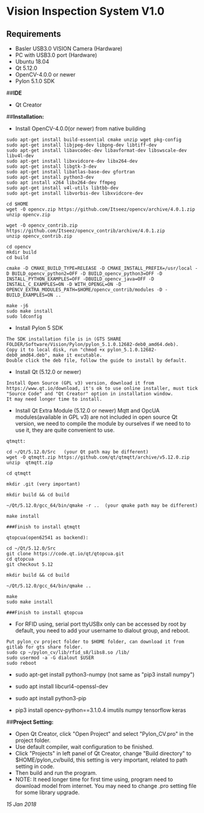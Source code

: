 # **Vision Inspection System V1.0**

## **Requirements**
- Basler USB3.0 VISION Camera (Hardware)
- PC with USB3.0 port (Hardware)
- Ubuntu 18.04
- Qt 5.12.0
- OpenCV-4.0.0 or newer
- Pylon 5.1.0 SDK

##**IDE**
- Qt Creator

##**Installation:**

- Install OpenCV-4.0.0(or newer) from native building

```
sudo apt-get install build-essential cmake unzip wget pkg-config
sudo apt-get install libjpeg-dev libpng-dev libtiff-dev
sudo apt-get install libavcodec-dev libavformat-dev libswscale-dev libv4l-dev
sudo apt-get install libxvidcore-dev libx264-dev
sudo apt-get install libgtk-3-dev
sudo apt-get install libatlas-base-dev gfortran
sudo apt-get install python3-dev
sudo apt install x264 libx264-dev ffmpeg
sudo apt-get install v4l-utils libtbb-dev
sudo apt-get install libvorbis-dev libxvidcore-dev

cd $HOME
wget -O opencv.zip https://github.com/Itseez/opencv/archive/4.0.1.zip
unzip opencv.zip

wget -O opencv_contrib.zip https://github.com/Itseez/opencv_contrib/archive/4.0.1.zip
unzip opencv_contrib.zip

cd opencv
mkdir build
cd build

cmake -D CMAKE_BUILD_TYPE=RELEASE -D CMAKE_INSTALL_PREFIX=/usr/local -D BUILD_opencv_python2=OFF -D BUILD_opencv_python3=OFF -D INSTALL_PYTHON_EXAMPLES=OFF -DBUILD_opencv_java=OFF -D INSTALL_C_EXAMPLES=ON -D WITH_OPENGL=ON -D OPENCV_EXTRA_MODULES_PATH=$HOME/opencv_contrib/modules -D -BUILD_EXAMPLES=ON ..

make -j6
sudo make install
sudo ldconfig
```

- Install Pylon 5 SDK

```
The SDK installation file is in (GTS SHARE FOLDER/Software/Vision/Pylon/pylon_5.1.0.12682-deb0_amd64.deb).
Copy it to local disk, run "chmod +x pylon_5.1.0.12682-deb0_amd64.deb", make it excutable.
Double click the deb file, follow the guide to install by default.
```

- Install Qt (5.12.0 or newer)

```
Install Open Source (GPL v3) version, download it from https://www.qt.io/download, it's ok to use online installer, must tick "Source Code" and "Qt Creator" option in installation window.
It may need longer time to install.
```

- Install Qt Extra Module (5.12.0 or newer)
  Mqtt and OpcUA modules(available in GPL v3) are not included in open source Qt version, we need to compile the module by ourselves if we need to to use it, they are quite convenient to use.
```
qtmqtt:

cd ~/Qt/5.12.0/Src   (your Qt path may be different)
wget -O qtmqtt.zip https://github.com/qt/qtmqtt/archive/v5.12.0.zip
unzip  qtmqtt.zip

cd qtmqtt

mkdir .git (very important)

mkdir build && cd build

~/Qt/5.12.0/gcc_64/bin/qmake -r ..  (your qmake path may be different)

make install

###Finish to install qtmqtt

qtopcua(open62541 as backend):

cd ~/Qt/5.12.0/Src
git clone https://code.qt.io/qt/qtopcua.git
cd qtopcua
git checkout 5.12

mkdir build && cd build

~/Qt/5.12.0/gcc_64/bin/qmake ..

make
sudo make install

###Finish to install qtopcua

```
- For RFID using, serial port ttyUSBx only can be accessed by root by default, you need to add your username to dialout group, and reboot.
```
Put pylon_cv project folder to $HOME folder, can download it from gitlab for gts share folder.
sudo cp ~/pylon_cv/lib/rfid_s8/libs8.so /lib/
sudo usermod -a -G dialout $USER
sudo reboot
```
- sudo apt-get install python3-numpy  (not same as "pip3 install numpy")

- sudo apt install libcurl4-openssl-dev

- sudo apt install python3-pip

- pip3 install opencv-python==3.1.0.4 imutils numpy tensorflow keras


##**Project Setting:**

- Open Qt Creator, click "Open Project" and select "Pylon_CV.pro" in the project folder.
- Use default compiler, wait configuration to be finished.
- Click "Projects" in left panel of Qt Creator, change "Build directory" to $HOME/pylon_cv/build, this setting is very important, related to path setting in code.
- Then build and run the program.
- NOTE: It need longer time for first time using, program need to download model from internet.
You may need to change .pro setting file for some library upgrade.
  
*15 Jan 2018*
